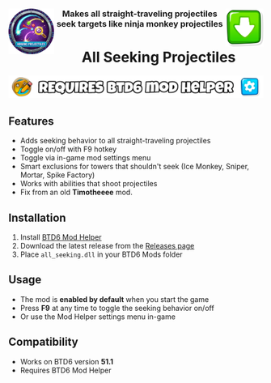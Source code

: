 <h1 align="center">
<a href="https://github.com/Myself-Bloons/AllSeekingProjectiles/releases/latest/download/all_seeking.dll">
    <img align="left" alt="Icon" height="90" src="Icon.png">
    <img align="right" alt="Download" height="75" src="https://raw.githubusercontent.com/gurrenm3/BTD-Mod-Helper/master/BloonsTD6%20Mod%20Helper/Resources/DownloadBtn.png">
</a>

</h1>
<h3 align="center">Makes all straight-traveling projectiles seek targets like ninja monkey projectiles</h3>
<h1 align="center">All Seeking Projectiles</h1>


[![Requires BTD6 Mod Helper](https://raw.githubusercontent.com/gurrenm3/BTD-Mod-Helper/master/banner.png)](https://github.com/gurrenm3/BTD-Mod-Helper#readme)

## Features

- Adds seeking behavior to all straight-traveling projectiles
- Toggle on/off with F9 hotkey
- Toggle via in-game mod settings menu
- Smart exclusions for towers that shouldn't seek (Ice Monkey, Sniper, Mortar, Spike Factory)
- Works with abilities that shoot projectiles
- Fix from an old **Timotheeee** mod.

## Installation

1. Install [BTD6 Mod Helper](https://github.com/gurrenm3/BTD-Mod-Helper#readme)
2. Download the latest release from the [Releases page](https://github.com/Myself-Bloons/AllSeekingProjectiles/releases)
3. Place `all_seeking.dll` in your BTD6 Mods folder

## Usage

- The mod is **enabled by default** when you start the game
- Press **F9** at any time to toggle the seeking behavior on/off
- Or use the Mod Helper settings menu in-game

## Compatibility

- Works on BTD6 version **51.1**
- Requires BTD6 Mod Helper
